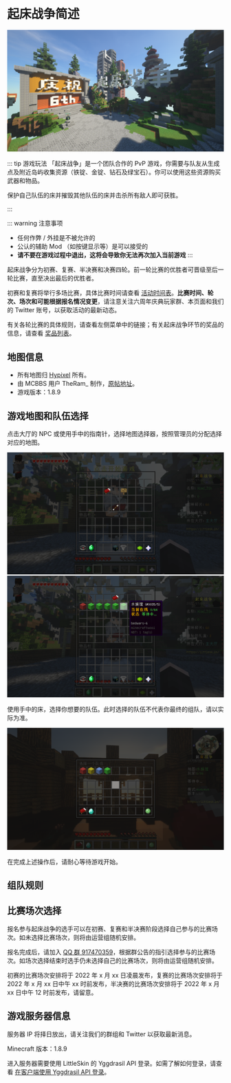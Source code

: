 # 起床战争简述

![BedWars Lobby](./assets/lobby.png)

::: tip 游戏玩法
「起床战争」是一个团队合作的 PvP 游戏，你需要与队友从生成点及附近岛屿收集资源（铁锭、金锭、钻石及绿宝石）。你可以使用这些资源购买武器和物品。

保护自己队伍的床并摧毁其他队伍的床并击杀所有敌人即可获胜。

:::

::: warning 注意事项
- 任何作弊 / 外挂是不被允许的
- 公认的辅助 Mod （如按键显示等）是可以接受的
- **请不要在游戏过程中退出，这将会导致你无法再次加入当前游戏**
:::


起床战争分为初赛、复赛、半决赛和决赛四轮。前一轮比赛的优胜者可晋级至后一轮比赛，直至决出最后的优胜者。

初赛和复赛将举行多场比赛，具体比赛时间请查看 [活动时间表](../schedule.html)。**比赛时间、轮次、场次和可能根据报名情况变更**，请注意关注六周年庆典玩家群、本页面和我们的 Twitter 账号，以获取活动的最新动态。

有关各轮比赛的具体规则，请查看左侧菜单中的链接；有关起床战争环节的奖品的信息，请查看 [奖品列表](../rewards.html)。

<!-- ::: tip 提示
初赛各场次的玩家列表已经公布，[*点击查看 >>>*](./players/preliminary.html)
::: -->

## 地图信息

- 所有地图归 [Hypixel](https://hypixel.net) 所有。
- 由 MCBBS 用户 TheRam_ 制作，[原帖地址](https://www.mcbbs.net/thread-845445-1-1.html)。
- 游戏版本：1.8.9

## 游戏地图和队伍选择
点击大厅的 NPC 或使用手中的指南针，选择地图选择器，按照管理员的分配选择对应的地图。

![Quick Start](./assets/quick-start-game.png)
![Select Game](./assets/select-game.png)

使用手中的床，选择你想要的队伍。此时选择的队伍不代表你最终的组队，请以实际为准。

![Select Team](./assets/select-team.png)

在完成上述操作后，请耐心等待游戏开始。

## 组队规则

<!-- - 所有赛事采用团队战形式，玩家们可以自由结合（一队上限为4人），或者也可以由系统自动分配；
  - 自由组队需要自由组队的玩家（最多4人）在初赛前进行自由结合，并将玩家名单于结束次日 8 时前向执行组说明团队成员；
  - 自动分配将会在初赛时随机分配四人小组，此小组在初赛时就会被锁定，在晋级后也不能重新参与自由结合。 -->

## 比赛场次选择

报名参与起床战争的选手可以在初赛、复赛和半决赛阶段选择自己参与的比赛场次。如未选择比赛场次，则将由运营组随机安排。

报名完成后，请加入 [QQ 群 917470359](https://jq.qq.com/?_wv=1027&k=os9EsvoG)，根据群公告的指引选择参与的比赛场次。如场次选择结束时选手仍未选择自己的比赛场次，则将由运营组随机安排。

初赛的比赛场次安排将于 2022 年 x 月 xx 日凌晨发布，复赛的比赛场次安排将于 2022 年 x 月 xx 日中午 xx 时前发布，半决赛的比赛场次安排将于 2022 年 x 月 xx 日中午 12 时前发布，请留意。

## 游戏服务器信息

<!-- - 服务器 IP：`bw.6th.littlesk.in` -->

服务器 IP 将择日放出，请关注我们的群组和 Twitter 以获取最新消息。

Minecraft 版本：1.8.9

进入服务器需要使用 LittleSkin 的 Yggdrasil API 登录。如需了解如何登录，请查看 [在客户端使用 Yggdrasil API 登录](/advanced/yggdrasil.html#%E5%9C%A8%E5%AE%A2%E6%88%B7%E7%AB%AF%E4%BD%BF%E7%94%A8)。

<!-- ## 获奖信息

起床战争获奖信息已发布，请 [_点击查看 >>>_](../winner.html#起床战争) -->
